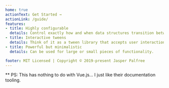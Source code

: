 ```yaml
---
home: true
actionText: Get Started →
actionLink: /guide/
features:
- title: Highly configurable
  details: Control exactly how and when data structures transition between each other.
- title: Interactive tweens
  details: Think of it as a tween library that accepts user interaction (meddling), and then gracefully retakes control after a configurable time period.
- title: Powerful but minimalistic
  details: Can be used for large or small pieces of functionality.

footer: MIT Licensed | Copyright © 2019-present Jasper Palfree
---
```


** PS: This has nothing to do with Vue.js... I just like their documentation tooling.
